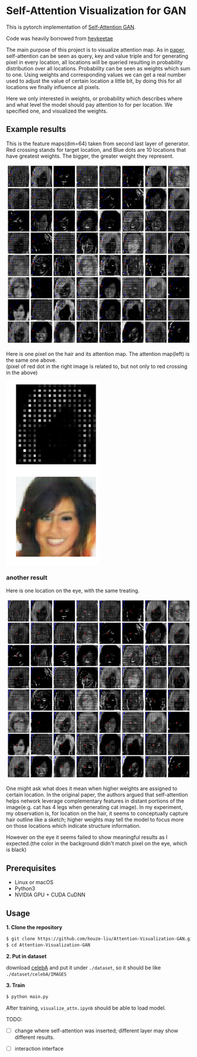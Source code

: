 # Self-Attention Visualization for GAN

This is pytorch implementation of [Self-Attention GAN](https://arxiv.org/abs/1805.08318).  

Code was heavily borrowed from [heykeetae](https://github.com/heykeetae/Self-Attention-GAN)  

The main purpose of this project is to visualize attention map. As in [paper](https://arxiv.org/pdf/1706.03762.pdf), self-attention can be seen as query, key and value triple and for generating pixel in every location, all locations will be queried resulting in probability distribution over all locations. Probability can be seen as weights which sum to one. Using weights and corresponding values we can get a real number used to adjust the value of certain location a little bit, by doing this for all locations we finally influence all pixels.  

Here we only interested in weights, or probability which describes where and what level the model should pay attention to for per location. We specified one, and visualized the weights.  

## Example results
This is the feature maps(dim=64) taken from second last layer of generator. Red crossing stands for target location, and Blue dots are 10 locations that have greatest weights. The bigger, the greater weight they represent.

<img src='./assets/attn_map_hair.png'>

Here is one pixel on the hair and its attention map. The attention map(left) is the same one above.  
(pixel of red dot in the right image is related to, but not only to red crossing in the above)

<img src='./assets/attn_hair.png' align='left' ><img src='./assets/original_imafe.png' align='center'>

### another result

Here is one location on the eye, with the same treating.

<img src='./assets/attn_map_eye.png'>

One might ask what does it mean when higher weights are assigned to certain location. In the original paper, the authors argued that self-attention helps network leverage complementary features in distant portions of the image(e.g. cat has 4 legs when generating cat image). In my experiment,  my observation is, for location on the hair, it seems to conceptually capture hair outline like a sketch; higher weights may tell the model to focus more on those locations which indicate structure information. 

However on the eye it seems failed to show meaningful results as I expected.(the color in the background didn't match pixel on the eye, which is black)  

## Prerequisites

* Linux or macOS
* Python3
* NVIDIA GPU + CUDA CuDNN

## Usage

**1. Clone the repository**

```bash
$ git clone https://github.com/houze-liu/Attention-Visualization-GAN.git
$ cd Attention-Visualization-GAN
```

**2. Put in dataset**

download [celebA](http://mmlab.ie.cuhk.edu.hk/projects/CelebA.html) and put it under `./dataset`, so it should be like `./dataset/celebA/IMAGES`

**3. Train**

``` bash
$ python main.py
```

After training, `visualize_attn.ipynb` should be able to load model.



TODO:  

- [ ] change where self-attention was inserted; different layer may show different results.
- [ ] interaction interface













